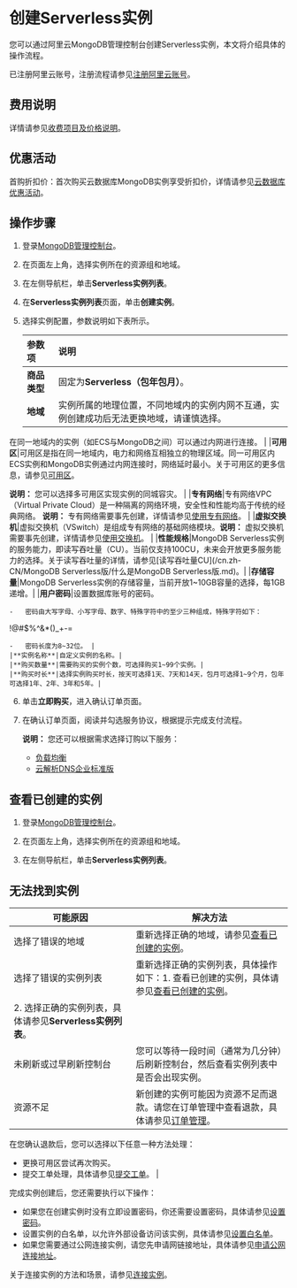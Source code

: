 # 创建Serverless实例

您可以通过阿里云MongoDB管理控制台创建Serverless实例，本文将介绍具体的操作流程。

已注册阿里云账号，注册流程请参见[注册阿里云账号](https://help.aliyun.com/knowledge_detail/37195.html)。

## 费用说明

详情请参见[收费项目及价格说明](/cn.zh-CN/产品定价/收费项目及价格说明.md)。

## 优惠活动

首购折扣价：首次购买云数据库MongoDB实例享受折扣价，详情请参见[云数据库优惠活动](https://promotion.aliyun.com/ntms/act/apsaradbfirstbuy.html)。

## 操作步骤

1.  登录[MongoDB管理控制台](https://mongodb.console.aliyun.com/)。

2.  在页面左上角，选择实例所在的资源组和地域。

3.  在左侧导航栏，单击**Serverless实例列表**。

4.  在**Serverless实例列表**页面，单击**创建实例**。

5.  选择实例配置，参数说明如下表所示。

    |参数项|说明|
    |:--|:-|
    |**商品类型**|固定为**Serverless（包年包月）**。|
    |**地域**|实例所属的地理位置，不同地域内的实例内网不互通，实例创建成功后无法更换地域，请谨慎选择。

在同一地域内的实例（如ECS与MongoDB之间）可以通过内网进行连接。 |
    |**可用区**|可用区是指在同一地域内，电力和网络互相独立的物理区域。同一可用区内ECS实例和MongoDB实例通过内网连接时，网络延时最小。关于可用区的更多信息，请参见[可用区](~~40654~~)。

**说明：** 您可以选择多可用区实现实例的同城容灾。 |
    |**专有网络**|专有网络VPC（Virtual Private Cloud）是一种隔离的网络环境，安全性和性能均高于传统的经典网络。 **说明：** 专有网络需要事先创建，详情请参见[使用专有网络](/cn.zh-CN/专有网络和交换机/使用专有网络.md)。 |
    |**虚拟交换机**|虚拟交换机（VSwitch）是组成专有网络的基础网络模块。**说明：** 虚拟交换机需要事先创建，详情请参见[使用交换机](/cn.zh-CN/专有网络和交换机/使用交换机.md)。 |
    |**性能规格**|MongoDB Serverless实例的服务能力，即读写吞吐量（CU）。当前仅支持100CU，未来会开放更多服务能力的选择。关于读写吞吐量的详情，请参见[读写吞吐量CU](/cn.zh-CN/MongoDB Serverless版/什么是MongoDB Serverless版.md)。|
    |**存储容量**|MongoDB Serverless实例的存储容量，当前开放1~10GB容量的选择，每1GB递增。|
    |**用户密码**|设置数据库账号的密码。

    -   密码由大写字母、小写字母、数字、特殊字符中的至少三种组成，特殊字符如下：

!@\#$%^&\*\(\)\_+-=

    -   密码长度为8~32位。 |
    |**实例名称**|自定义实例的名称。|
    |**购买数量**|需要购买的实例个数，可选择购买1~99个实例。|
    |**购买时长**|选择实例购买时长，按天可选择1天、7天和14天，包月可选择1~9个月，包年可选择1年、2年、3年和5年。|

6.  单击**立即购买**，进入确认订单页面。

7.  在确认订单页面，阅读并勾选服务协议，根据提示完成支付流程。

    **说明：** 您还可以根据需求选择订购以下服务：

    -   [负载均衡](https://www.aliyun.com/product/slb)
    -   [云解析DNS企业标准版](https://www.aliyun.com/product/pvtz)

## 查看已创建的实例

1.  登录[MongoDB管理控制台](https://mongodb.console.aliyun.com/)。

2.  在页面左上角，选择实例所在的资源组和地域。

3.  在左侧导航栏，单击**Serverless实例列表**。


## 无法找到实例

|可能原因|解决方法|
|----|----|
|选择了错误的地域|重新选择正确的地域，请参见[查看已创建的实例](#section_wxx_ka2_pu1)。|
|选择了错误的实例列表|重新选择正确的实例列表，具体操作如下：1.  查看已创建的实例，具体请参见[查看已创建的实例](#section_wxx_ka2_pu1)。
2.  选择正确的实例列表，具体请参见**Serverless实例列表**。 |
|未刷新或过早刷新控制台|您可以等待一段时间（通常为几分钟）后刷新控制台，然后查看实例列表中是否会出现实例。|
|资源不足|新创建的实例可能因为资源不足而退款。请您在订单管理中查看退款，具体请参见[订单管理](https://expense.console.aliyun.com/#/order/list/)。

在您确认退款后，您可以选择以下任意一种方法处理：

-   更换可用区尝试再次购买。
-   提交工单处理，具体请参见[提交工单](https://selfservice.console.aliyun.com/ticket/createIndex)。 |

完成实例创建后，您还需要执行以下操作：

-   如果您在创建实例时没有立即设置密码，你还需要设置密码，具体请参见[设置密码](/cn.zh-CN/快速入门/重置密码.md)。
-   设置实例的白名单，以允许外部设备访问该实例，具体请参见[设置白名单](/cn.zh-CN/快速入门/设置白名单.md)。
-   如果您需要通过公网连接实例，请您先申请网链接地址，具体请参见[申请公网连接地址](/cn.zh-CN/快速入门/申请公网连接地址.md)。

关于连接实例的方法和场景，请参见[连接实例](/cn.zh-CN/用户指南/连接实例/连接实例.md)。

